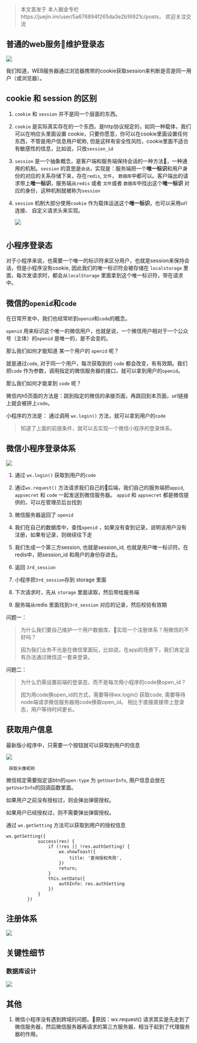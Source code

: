 > 本文首发于 本人掘金专栏https://juejin.im/user/5a676894f265da3e2b16921c/posts， 欢迎关注交流

## 普通的web服务维护登录态

![](https://user-gold-cdn.xitu.io/2019/2/15/168f08f7a92c632e?w=1576&h=674&f=jpeg&s=57646)

我们知道，WEB服务器通过浏览器携带的cookie获取session来判断是否是同一用户（或浏览器）。

## cookie 和 session 的区别

1.  `cookie` 和 `session` 并不是同一个层面的东西。
    
2.  `cookie` 是实际真实存在的一个东西，是http协议规定的，如同一种载体，我们可以在响应头里面设置 cookie，只要你愿意，你可以在cookie里面设置任何东西，不管是用户信息用户昵称, 但是这样有安全性风险，cookie里面不适合有敏感性的信息，比如说，只放`session_id`
    
3.  `session` 是一个抽象概念，是客户端和服务端保持会话的一种方法，一种通用的机制。`session` 的意思是`会话`，实现是：服务端把一个**唯一标识**和用户身份的对应的关系存储下来，存在`redis`, `文件`， `数据库`中都可以。客户端出的请求带上**唯一标识**，服务端从`redis` 或者 `文件`或者 `数据库`中找出这个**唯一标识** 对应的身份，这种机制就被称为`session`
    
4.  `session` 机制大部分使用`cookie` 作为载体运送这个**唯一标识**，也可以采用url 连接、 自定义请求头来实现。
    
    ![](https://user-gold-cdn.xitu.io/2019/2/15/168f08f7aa8234ee?w=1967&h=1080&f=jpeg&s=157279)
    
    #
    

## 小程序登录态

对于小程序来说，也需要一个唯一的标识符来区分用户，也就是session来保持会话，但是小程序没有cookie, 因此我们的唯一标识符会被存储在 `localstorage` 里面，每次发请求时，都会从`localStorage` 里面拿到这个唯一标识符，带在请求中。

## 微信的`openid`和`code`

在日常开发中，我们也经常听到`openid`和`code`的概念。

`openid` 用来标识这个唯一的微信用户，也就是说，一个微信用户相对于一个公众号（主体）的`openid` 是唯一的，是不会变的。

那么我们如何才能知道 某一个用户的 `openid` 呢？

就是通过`code`, 对于同一个用户，每次获取到的 `code` 都会改变，有有效期。我们把`code` 作为参数，调用指定的微信服务器的接口，就可以拿到用户的`openid`。

那么我们如何才能拿到 `code` 呢？

微信内h5页面的方法是：跳到指定的微信的承接页面，再跳回到本页面，url链接上就会被拼上`code`。

小程序的方法是： 通过调用 `wx.login()` 方法，就可以拿到用户的`code`

> 知道了上面的前提条件，就可以去实现一个微信小程序的登录体系。

## 微信小程序登录体系

![](https://user-gold-cdn.xitu.io/2019/2/15/168f08f7aad83798?w=1074&h=1080&f=jpeg&s=42985)

1.  通过 `wx.login()` 获取到用户的`code`
    
2.  通过`wx.request()` 方法请求我们自己的后端，我们自己的服务端把`appid`, `appsecret` 和 `code` 一起发送到微信服务器。 `appid` 和 `appsecret` 都是微信提供的，可以在管理员后台找到
    
3.  微信服务器返回了 `openid`
    
4.  我们在自己的数据库中，查找`openid` ，如果没有查到记录，说明该用户没有注册，如果有记录，则继续往下走
    
5.  我们生成一个第三方session, 也就是session_id, 也就是用户唯一标识符。在redis中，把session_id 和用户的身份存进去。
    
6.  返回 `3rd_session`
    
7.  小程序把`3rd_session`存到 storage 里面
    
8.  下次请求时，先从 `storage` 里面读取，然后带给服务端
    
9.  服务端从redis 里面找到`3rd_session` 对应的记录，然后校验有效期
    

问题一：

> 为什么我们要自己维护一个用户数据库，实现一个注册体系？用微信的不好吗？
> 
> 因为我们业务不光是在微信里面玩，比如说，在app的场景下，我们肯定没有办法通过微信这一套来登录。

问题二：

> 为什么仍需设置前端的登录态，而不是每次用小程序的code换open_id？
> 
> 因为用code换open_id的方式，需要等待wx.login() 获取code, 需要等待node端请求微信服务器用code换取open_id。 相比于直接直接带上登录态，用户等待时间更长。

## 获取用户信息

最新版小程序中，只需要一个按钮就可以获取到用户的信息

![](https://user-gold-cdn.xitu.io/2019/2/15/168f08f7aaecb811?w=1520&h=272&f=jpeg&s=65891)

```
 获取头像昵称 
```

微信规定需要指定该btn的`open-type` 为 `getUserInfo`, 用户信息会放在`getUserInfo`的回调函数里面。

如果用户之前没有授权过，则会弹出弹窗授权。

如果用户已经授权过，则不需要弹出弹窗授权。

通过 `wx.getSetting` 方法可以获取到用户的授权信息

```weixin
wx.getSetting({
            success(res) {
                if (!res || !res.authSetting) {
                    wx.showToast({
                        title: '查询授权失败',
                    })
                    return;
                }
                this.setData({
                    authInfo: res.authSetting
                })
            }
        })
```

## 注册体系

![](https://user-gold-cdn.xitu.io/2019/2/15/168f08f7ab201f34?w=1083&h=1080&f=jpeg&s=92446)

## 关键性细节

### 数据库设计

![](https://user-gold-cdn.xitu.io/2019/2/15/168f08f7af4fcb17?w=2276&h=726&f=jpeg&s=378894)

## 其他

1.  微信小程序没有遇到跨域的问题。原因：wx.request() 请求其实是先走到了微信服务器，然后微信服务器再请求的第三方服务器，相当于起到了代理服务器的作用。
